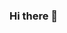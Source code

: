 ### Hi there 👋

<!--
**NilufarMohammadi1/NilufarMohammadi1** is a ✨ _special_ ✨ repository because its `README.md` (this file) appears on your GitHub profile.
[![Nilufar's GitHub stats](https://github-readme-stats.vercel.app/api?username=NilufarMohammadi1)](https://github.com/NilufarMohammadi1/github-readme-stats)
Here are some ideas to get you started:

- 🔭 I’m currently working on ...
- 🌱 I’m currently learning ...
- 👯 I’m looking to collaborate on ...
- 🤔 I’m looking for help with ...
- 💬 Ask me about ...
- 📫 How to reach me: ...
- 😄 Pronouns: ...
- ⚡ Fun fact: ...
-->
